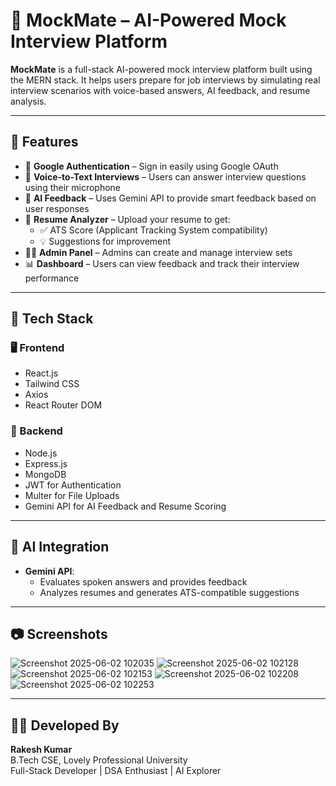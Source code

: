 # 🚀 MockMate – AI-Powered Mock Interview Platform

**MockMate** is a full-stack AI-powered mock interview platform built using the MERN stack. It helps users prepare for job interviews by simulating real interview scenarios with voice-based answers, AI feedback, and resume analysis.

---

## 🌟 Features

- 🔐 **Google Authentication** – Sign in easily using Google OAuth
- 🎤 **Voice-to-Text Interviews** – Users can answer interview questions using their microphone
- 🤖 **AI Feedback** – Uses Gemini API to provide smart feedback based on user responses
- 📄 **Resume Analyzer** – Upload your resume to get:
  - ✅ ATS Score (Applicant Tracking System compatibility)
  - 💡 Suggestions for improvement
- 🧑‍💼 **Admin Panel** – Admins can create and manage interview sets
- 📊 **Dashboard** – Users can view feedback and track their interview performance

---

## 🧠 Tech Stack

### 🖥️ Frontend
- React.js
- Tailwind CSS
- Axios
- React Router DOM

### 🔧 Backend
- Node.js
- Express.js
- MongoDB
- JWT for Authentication
- Multer for File Uploads
- Gemini API for AI Feedback and Resume Scoring

---

## 🧪 AI Integration

- **Gemini API**:
  - Evaluates spoken answers and provides feedback
  - Analyzes resumes and generates ATS-compatible suggestions

---

## 📷 Screenshots

![Screenshot 2025-06-02 102035](https://github.com/user-attachments/assets/d49c66f4-b363-4455-a023-005837e91a8a)
![Screenshot 2025-06-02 102128](https://github.com/user-attachments/assets/3c633a88-233c-4315-8dc4-0574f631cb6f)
![Screenshot 2025-06-02 102153](https://github.com/user-attachments/assets/3a6419d2-0093-4e57-802b-4a6bfe1b5a14)
![Screenshot 2025-06-02 102208](https://github.com/user-attachments/assets/242c1c3e-251c-4fff-ace0-e5b70689c610)
![Screenshot 2025-06-02 102253](https://github.com/user-attachments/assets/22b53b4f-96c4-493b-b45a-ab83a6132a02)

---

## 🙋‍♂️ Developed By

**Rakesh Kumar**  
B.Tech CSE, Lovely Professional University  
Full-Stack Developer | DSA Enthusiast | AI Explorer

